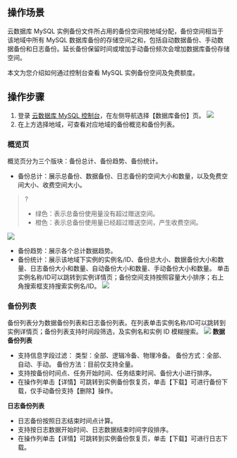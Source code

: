## 操作场景
云数据库 MySQL 实例备份文件所占用的备份空间按地域分配，备份空间相当于该地域中所有 MySQL 数据库备份的存储空间之和，包括自动数据备份、手动数据备份和日志备份。延长备份保留时间或增加手动备份频次会增加数据库备份存储空间。

本文为您介绍如何通过控制台查看 MySQL 实例备份空间及免费额度。


## 操作步骤
1. 登录 [云数据库 MySQL 控制台](https://console.cloud.tencent.com/cdb)，在左侧导航选择【数据库备份】页。
![](https://main.qcloudimg.com/raw/f18b2c8ab13763ec81e3f68861509643.png)
2. 在上方选择地域，可查看对应地域的备份概览和备份列表。

### 概览页
概览页分为三个版块：备份总计、备份趋势、备份统计。
- 备份总计：展示总备份、数据备份、日志备份的空间大小和数量，以及免费空间大小、收费空间大小。
>?
>- 绿色：表示总备份使用量没有超过赠送空间。
>- 橙色：表示总备份使用量已经超过赠送空间，产生收费空间。
>
![](https://main.qcloudimg.com/raw/5a0034f9289338b362e9ae2fc2128f1d.png)
- 备份趋势：展示各个总计数据趋势。
- 备份统计：展示该地域下实例的实例名/ID、备份总大小、数据备份大小和数量、日志备份大小和数量、自动备份大小和数量、手动备份大小和数量。
单击实例名称/ID可以跳转到实例详情页；备份空间支持按照容量大小排序；右上角搜索框支持搜索实例名/ID。
![](https://main.qcloudimg.com/raw/ac7da9cc735cac74ea9eb9c6e8b18389.png)

### 备份列表
备份列表分为数据备份列表和日志备份列表。在列表单击实例名称/ID可以跳转到实例详情页；备份列表支持时间段筛选，及实例名和实例 ID 模糊搜索。
![](https://main.qcloudimg.com/raw/e8dc45ec2fdb0d851d713b3ed53206f5.png)
**数据备份列表**
- 支持信息字段过滤：
类型：全部、逻辑冷备、物理冷备。
备份方式：全部、自动、手动。
备份方法：目前仅支持全量。
- 支持按备份时间点、任务开始时间、任务结束时间、备份大小进行排序。
- 在操作列单击【详情】可跳转到实例备份恢复页，单击【下载】可进行备份下载，仅手动备份支持【删除】操作。

**日志备份列表**
- 日志备份按照日志结束时间点计算。
- 支持按日志数据开始时间、日志数据结束时间字段排序。
- 在操作列单击【详情】可跳转到实例备份恢复页，单击【下载】可进行日志下载。


